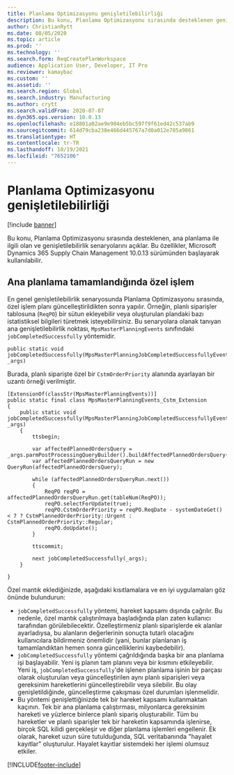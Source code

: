 ```yaml
---
title: Planlama Optimizasyonu genişletilebilirliği
description: Bu konu, Planlama Optimizasyonu sırasında desteklenen genişletilebilirlik senaryolarını açıklar.
author: ChristianRytt
ms.date: 08/05/2020
ms.topic: article
ms.prod: ''
ms.technology: ''
ms.search.form: ReqCreatePlanWorkspace
audience: Application User, Developer, IT Pro
ms.reviewer: kamaybac
ms.custom: ''
ms.assetid: ''
ms.search.region: Global
ms.search.industry: Manufacturing
ms.author: crytt
ms.search.validFrom: 2020-07-07
ms.dyn365.ops.version: 10.0.13
ms.openlocfilehash: e18801a02ae9e904eb5bc597f9f61ed42c537ab9
ms.sourcegitcommit: 614d79cba238e466d445767a7d0a012e785a9861
ms.translationtype: HT
ms.contentlocale: tr-TR
ms.lasthandoff: 10/19/2021
ms.locfileid: "7652106"
---
```

# <a name="planning-optimization-extensibility"></a>Planlama Optimizasyonu genişletilebilirliği

[!include [banner](../../includes/banner.md)]

Bu konu, Planlama Optimizasyonu sırasında desteklenen, ana planlama ile ilgili olan ve genişletilebilirlik senaryolarını açıklar. Bu özellikler, Microsoft Dynamics 365 Supply Chain Management 10.0.13 sürümünden başlayarak kullanılabilir.

## <a name="custom-processing-when-master-planning-is-completed"></a>Ana planlama tamamlandığında özel işlem

En genel genişletilebilirlik senaryosunda Planlama Optimizasyonu sırasında, özel işlem planı güncelleştirildikten sonra yapılır. Örneğin, planlı siparişler tablosuna (`ReqPO`) bir sütun ekleyebilir veya oluşturulan plandaki bazı istatistiksel bilgileri türetmek isteyebilirsiniz. Bu senaryolara olanak tanıyan ana genişletilebilirlik noktası, `MpsMasterPlanningEvents` sınıfındaki `jobCompletedSuccessfully` yöntemidir.

```X++
public static void jobCompletedSuccessfully(MpsMasterPlanningJobCompletedSuccessfullyEventArgs _args)
```

Burada, planlı siparişte özel bir `CstmOrderPriority` alanında ayarlayan bir uzantı örneği verilmiştir.

```X++
[ExtensionOf(classStr(MpsMasterPlanningEvents))]
public static final class MpsMasterPlanningEvents_Cstm_Extension
{
    public static void jobCompletedSuccessfully(MpsMasterPlanningJobCompletedSuccessfullyEventArgs _args)
    {
        ttsbegin;

        var affectedPlannedOrdersQuery = _args.parmPostProcessingQueryBuilder().buildAffectedPlannedOrdersQuery();
        var affectedPlannedOrdersQueryRun = new QueryRun(affectedPlannedOrdersQuery);

        while (affectedPlannedOrdersQueryRun.next())
        {
            ReqPO reqPO = affectedPlannedOrdersQueryRun.get(tableNum(ReqPO));
            reqPO.selectForUpdate(true);
            reqPO.CstmOrderPriority = reqPO.ReqDate - systemDateGet() < 7 ? CstmPlannedOrderPriority::Urgent : CstmPlannedOrderPriority::Regular;
            reqPO.doUpdate();
        }

        ttscommit;

        next jobCompletedSuccessfully(_args);
    }

}
```

Özel mantık eklediğinizde, aşağıdaki kısıtlamalara ve en iyi uygulamaları göz önünde bulundurun:

- `jobCompletedSuccessfully` yöntemi, hareket kapsamı dışında çağrılır. Bu nedenle, özel mantık çalıştırılmaya başladığında plan zaten kullanıcı tarafından görülebilecektir. Özelleştirmeniz planlı siparişlerde ek alanlar ayarladıysa, bu alanların değerlerinin sonuçta tutarlı olacağını kullanıcılara bildirmeniz önemlidir (yani, bunlar planlanan iş tamamlandıktan hemen sonra güncelliklerini kaybedebilir).
- `jobCompletedSuccessfully` yöntemi çağrıldığında başka bir ana planlama işi başlayabilir. Yeni iş planın tam planını veya bir kısmını etkileyebilir. Yeni iş, `jobCompletedSuccessfully`'de işlenen planlama işinin bir parçası olarak oluşturulan veya güncelleştirilen aynı planlı siparişleri veya gereksinim hareketlerini güncelleştirebilir veya silebilir. Bu olay genişletildiğinde, güncelleştirme çakışması özel durumları işlenmelidir.
- Bu yöntemi genişlettiğinizde tek bir hareket kapsamı kullanmaktan kaçının. Tek bir ana planlama çalıştırması, milyonlarca gereksinim hareketi ve yüzlerce binlerce planlı sipariş oluşturabilir. Tüm bu hareketler ve planlı siparişler tek bir hareketin kapsamında işlenirse, birçok SQL kilidi gerçekleşir ve diğer planlama işlemleri engellenir. Ek olarak, hareket uzun süre tutulduğunda, SQL veritabanında "hayalet kayıtlar" oluşturulur. Hayalet kayıtlar sistemdeki her işlemi olumsuz etkiler.


[!INCLUDE[footer-include](../../../includes/footer-banner.md)]